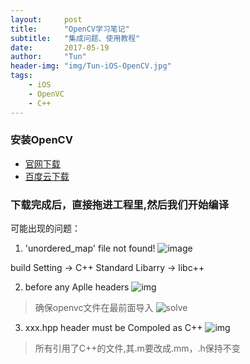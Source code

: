 ```yaml
---
layout:     post
title:      "OpenCV学习笔记"
subtitle:   "集成问题、使用教程"
date:       2017-05-19
author:     "Tun"
header-img: "img/Tun-iOS-OpenCV.jpg"
tags:
    - iOS
    - OpenVC
    - C++
---
```


### 安装OpenCV
* [官网下载](https://sourceforge.net/projects/opencvlibrary/files/opencv-ios/3.2.0/opencv-3.2.0-ios-framework.zip/download)
* [百度云下载](https://baidu.com)

### 下载完成后，直接拖进工程里,然后我们开始编译
可能出现的问题：


1. 'unordered_map' file not found!
![image](https://tuyuwang.github.io/img/OpenCV/Build-0.jpg)
> 
build Setting -> C++ Standard Libarry -> libc++



2. before any Aplle headers 
![img](https://tuyuwang.github.io/img/OpenCV/Build-1.png)
> 确保openvc文件在最前面导入
![solve](https://tuyuwang.github.io/img/OpenCV/Build-2.png)


3. xxx.hpp header must be Compoled as C++
![img](https://tuyuwang.github.io/img/OpenCV/Build-3.png)
> 所有引用了C++的文件,其.m要改成.mm，.h保持不变
